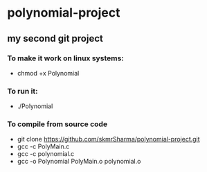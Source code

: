 # polynomial-project
## my second git project
### To make it work on linux systems:
+ chmod +x Polynomial
### To run it:
+ ./Polynomial
### To compile from source code
+ git clone https://github.com/skmrSharma/polynomial-project.git
+ gcc -c PolyMain.c
+ gcc -c polynomial.c
+ gcc -o Polynomial PolyMain.o polynomial.o
